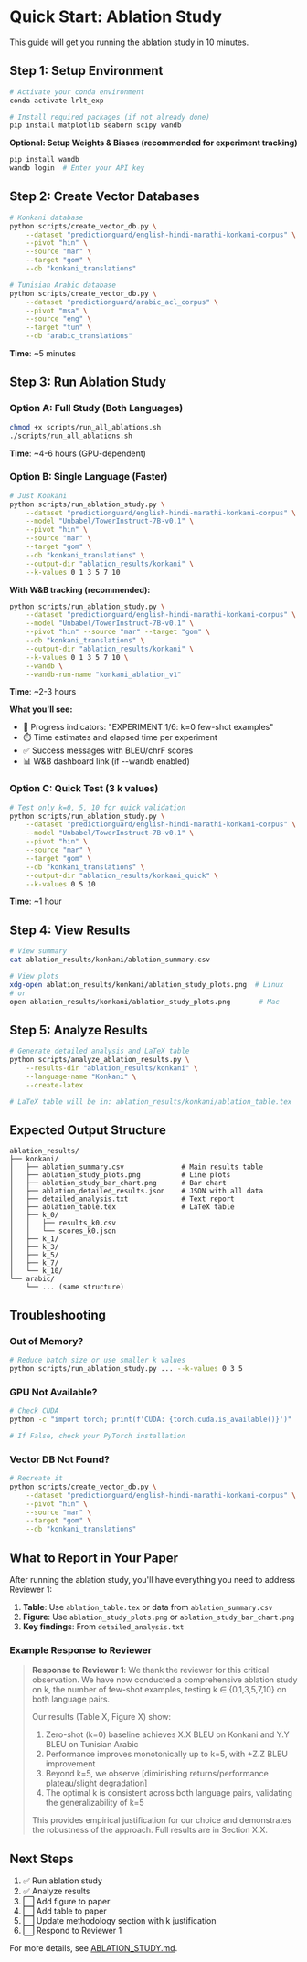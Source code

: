 # Quick Start: Ablation Study

This guide will get you running the ablation study in 10 minutes.

## Step 1: Setup Environment

```bash
# Activate your conda environment
conda activate lrlt_exp

# Install required packages (if not already done)
pip install matplotlib seaborn scipy wandb
```

**Optional: Setup Weights & Biases (recommended for experiment tracking)**
```bash
pip install wandb
wandb login  # Enter your API key
```

## Step 2: Create Vector Databases

```bash
# Konkani database
python scripts/create_vector_db.py \
    --dataset "predictionguard/english-hindi-marathi-konkani-corpus" \
    --pivot "hin" \
    --source "mar" \
    --target "gom" \
    --db "konkani_translations"

# Tunisian Arabic database
python scripts/create_vector_db.py \
    --dataset "predictionguard/arabic_acl_corpus" \
    --pivot "msa" \
    --source "eng" \
    --target "tun" \
    --db "arabic_translations"
```

**Time**: ~5 minutes

## Step 3: Run Ablation Study

### Option A: Full Study (Both Languages)
```bash
chmod +x scripts/run_all_ablations.sh
./scripts/run_all_ablations.sh
```

**Time**: ~4-6 hours (GPU-dependent)

### Option B: Single Language (Faster)
```bash
# Just Konkani
python scripts/run_ablation_study.py \
    --dataset "predictionguard/english-hindi-marathi-konkani-corpus" \
    --model "Unbabel/TowerInstruct-7B-v0.1" \
    --pivot "hin" \
    --source "mar" \
    --target "gom" \
    --db "konkani_translations" \
    --output-dir "ablation_results/konkani" \
    --k-values 0 1 3 5 7 10
```

**With W&B tracking (recommended):**
```bash
python scripts/run_ablation_study.py \
    --dataset "predictionguard/english-hindi-marathi-konkani-corpus" \
    --model "Unbabel/TowerInstruct-7B-v0.1" \
    --pivot "hin" --source "mar" --target "gom" \
    --db "konkani_translations" \
    --output-dir "ablation_results/konkani" \
    --k-values 0 1 3 5 7 10 \
    --wandb \
    --wandb-run-name "konkani_ablation_v1"
```

**Time**: ~2-3 hours

**What you'll see:**
- 🔬 Progress indicators: "EXPERIMENT 1/6: k=0 few-shot examples"
- ⏱️ Time estimates and elapsed time per experiment
- ✅ Success messages with BLEU/chrF scores
- 📊 W&B dashboard link (if --wandb enabled)

### Option C: Quick Test (3 k values)
```bash
# Test only k=0, 5, 10 for quick validation
python scripts/run_ablation_study.py \
    --dataset "predictionguard/english-hindi-marathi-konkani-corpus" \
    --model "Unbabel/TowerInstruct-7B-v0.1" \
    --pivot "hin" \
    --source "mar" \
    --target "gom" \
    --db "konkani_translations" \
    --output-dir "ablation_results/konkani_quick" \
    --k-values 0 5 10
```

**Time**: ~1 hour

## Step 4: View Results

```bash
# View summary
cat ablation_results/konkani/ablation_summary.csv

# View plots
xdg-open ablation_results/konkani/ablation_study_plots.png  # Linux
# or
open ablation_results/konkani/ablation_study_plots.png       # Mac
```

## Step 5: Analyze Results

```bash
# Generate detailed analysis and LaTeX table
python scripts/analyze_ablation_results.py \
    --results-dir "ablation_results/konkani" \
    --language-name "Konkani" \
    --create-latex

# LaTeX table will be in: ablation_results/konkani/ablation_table.tex
```

## Expected Output Structure

```
ablation_results/
├── konkani/
│   ├── ablation_summary.csv              # Main results table
│   ├── ablation_study_plots.png          # Line plots
│   ├── ablation_study_bar_chart.png      # Bar chart
│   ├── ablation_detailed_results.json    # JSON with all data
│   ├── detailed_analysis.txt             # Text report
│   ├── ablation_table.tex                # LaTeX table
│   ├── k_0/
│   │   ├── results_k0.csv
│   │   └── scores_k0.json
│   ├── k_1/
│   ├── k_3/
│   ├── k_5/
│   ├── k_7/
│   └── k_10/
└── arabic/
    └── ... (same structure)
```

## Troubleshooting

### Out of Memory?
```bash
# Reduce batch size or use smaller k values
python scripts/run_ablation_study.py ... --k-values 0 3 5
```

### GPU Not Available?
```bash
# Check CUDA
python -c "import torch; print(f'CUDA: {torch.cuda.is_available()}')"

# If False, check your PyTorch installation
```

### Vector DB Not Found?
```bash
# Recreate it
python scripts/create_vector_db.py \
    --dataset "predictionguard/english-hindi-marathi-konkani-corpus" \
    --pivot "hin" \
    --source "mar" \
    --target "gom" \
    --db "konkani_translations"
```

## What to Report in Your Paper

After running the ablation study, you'll have everything you need to address Reviewer 1:

1. **Table**: Use `ablation_table.tex` or data from `ablation_summary.csv`
2. **Figure**: Use `ablation_study_plots.png` or `ablation_study_bar_chart.png`
3. **Key findings**: From `detailed_analysis.txt`

### Example Response to Reviewer

> **Response to Reviewer 1**: We thank the reviewer for this critical observation. We have now conducted a comprehensive ablation study on k, the number of few-shot examples, testing k ∈ {0,1,3,5,7,10} on both language pairs. 
>
> Our results (Table X, Figure X) show:
> 1. Zero-shot (k=0) baseline achieves X.X BLEU on Konkani and Y.Y BLEU on Tunisian Arabic
> 2. Performance improves monotonically up to k=5, with +Z.Z BLEU improvement
> 3. Beyond k=5, we observe [diminishing returns/performance plateau/slight degradation]
> 4. The optimal k is consistent across both language pairs, validating the generalizability of k=5
>
> This provides empirical justification for our choice and demonstrates the robustness of the approach. Full results are in Section X.X.

## Next Steps

1. ✅ Run ablation study
2. ✅ Analyze results
3. ⬜ Add figure to paper
4. ⬜ Add table to paper
5. ⬜ Update methodology section with k justification
6. ⬜ Respond to Reviewer 1

For more details, see [ABLATION_STUDY.md](ABLATION_STUDY.md).


